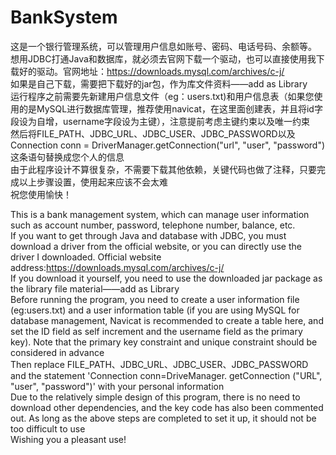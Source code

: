 # BankSystem
这是一个银行管理系统，可以管理用户信息如账号、密码、电话号码、余额等。<br>
想用JDBC打通Java和数据库，就必须去官网下载一个驱动，也可以直接使用我下载好的驱动。官网地址：https://downloads.mysql.com/archives/c-j/<br>
如果是自己下载，需要把下载好的jar包，作为库文件资料——add as Library<br>
运行程序之前需要先新建用户信息文件（eg：users.txt)和用户信息表（如果您使用的是MySQL进行数据库管理，推荐使用navicat，在这里面创建表，并且将id字段设为自增，username字段设为主键），注意提前考虑主键约束以及唯一约束<br>
然后将FILE_PATH、JDBC_URL、JDBC_USER、JDBC_PASSWORD以及 Connection conn = DriverManager.getConnection("url", "user", "password")这条语句替换成您个人的信息<br>
由于此程序设计不算很复杂，不需要下载其他依赖，关键代码也做了注释，只要完成以上步骤设置，使用起来应该不会太难<br>
祝您使用愉快！

This is a bank management system, which can manage user information such as account number, password, telephone number, balance, etc.<br>
If you want to get through Java and database with JDBC, you must download a driver from the official website, or you can directly use the driver I downloaded. Official website address:https://downloads.mysql.com/archives/c-j/<br>
If you download it yourself, you need to use the downloaded jar package as the library file material——add as Library<br>
Before running the program, you need to create a user information file (eg:users.txt) and a user information table (if you are using MySQL for database management, Navicat is recommended to create a table here, and set the ID field as self increment and the username field as the primary key). Note that the primary key constraint and unique constraint should be considered in advance<br>
Then replace FILE_PATH、JDBC_URL、JDBC_USER、JDBC_PASSWORD and the statement 'Connection conn=DriveManager. getConnection ("URL", "user", "password")' with your personal information<br>
Due to the relatively simple design of this program, there is no need to download other dependencies, and the key code has also been commented out. As long as the above steps are completed to set it up, it should not be too difficult to use<br>
Wishing you a pleasant use!
